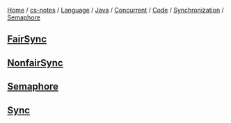 [Home](https://mengxianbin.github.io) /
[cs-notes](https://mengxianbin.github.io/cs-notes/site) /
[Language](https://mengxianbin.github.io/cs-notes/site/Language) /
[Java](https://mengxianbin.github.io/cs-notes/site/Language/Java) /
[Concurrent](https://mengxianbin.github.io/cs-notes/site/Language/Java/Concurrent) /
[Code](https://mengxianbin.github.io/cs-notes/site/Language/Java/Concurrent/Code) /
[Synchronization](https://mengxianbin.github.io/cs-notes/site/Language/Java/Concurrent/Code/Synchronization) /
[Semaphore](https://mengxianbin.github.io/cs-notes/site/Language/Java/Concurrent/Code/Synchronization/Semaphore)

## [FairSync](https://mengxianbin.github.io/cs-notes/site/Language/Java/Concurrent/Code/Synchronization/Semaphore/FairSync)

## [NonfairSync](https://mengxianbin.github.io/cs-notes/site/Language/Java/Concurrent/Code/Synchronization/Semaphore/NonfairSync)

## [Semaphore](https://mengxianbin.github.io/cs-notes/site/Language/Java/Concurrent/Code/Synchronization/Semaphore/Semaphore)

## [Sync](https://mengxianbin.github.io/cs-notes/site/Language/Java/Concurrent/Code/Synchronization/Semaphore/Sync)
